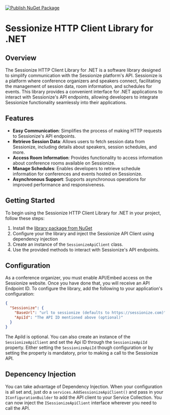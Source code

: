 [![Publish NuGet Package](https://github.com/nikneem/sessionize-api-client/actions/workflows/main.yml/badge.svg)](https://github.com/nikneem/sessionize-api-client/actions/workflows/main.yml)

# Sessionize HTTP Client Library for .NET

## Overview

The Sessionize HTTP Client Library for .NET is a software library designed to simplify communication with the Sessionize platform's API. Sessionize is a platform where conference organizers and speakers connect, facilitating the management of session data, room information, and schedules for events. This library provides a convenient interface for .NET applications to interact with Sessionize's API endpoints, allowing developers to integrate Sessionize functionality seamlessly into their applications.

## Features

- **Easy Communication**: Simplifies the process of making HTTP requests to Sessionize's API endpoints.
- **Retrieve Session Data**: Allows users to fetch session data from Sessionize, including details about speakers, session schedules, and more.
- **Access Room Information**: Provides functionality to access information about conference rooms available on Sessionize.
- **Manage Schedules**: Enables developers to retrieve schedule information for conferences and events hosted on Sessionize.
- **Asynchronous Support**: Supports asynchronous operations for improved performance and responsiveness.

## Getting Started

To begin using the Sessionize HTTP Client Library for .NET in your project, follow these steps:

1. Install the [library package from NuGet](https://www.nuget.org/packages/Sessionize.Api.Client/)
2. Configure your the library and inject the Sessionize API Client using dependency injection
3. Create an instance of the `SessionizeApiClient` class.
4. Use the provided methods to interact with Sessionize's API endpoints.

## Configuration

As a conference organizer, you must enable API/Embed access on the Sessionize website. Once you have done that, you will receive an API Endpoint ID. To configure the library, add the following to your application's configuration:

```json
{
  "Sessionize": {
    "BaseUrl": "url to sessionize (defaults to https://sessionize.com)",
    "ApiId": "The API ID mentioned above (optional)"
  }
}
```

The ApiId is optional. You can also create an instance of the `SessionizeApiClient` and set the Api ID through the `SessionizeApiId` property. Either setting the `SessionizeApiId` though configuration or by setting the property is mandatory, prior to making a call to the Sessionize API.

## Depencency Injection

You can take advantage of Dependency Injection. When your configuration is all set and, just do a `services.AddSessionizeApiClient()` and pass in your `IConfigurationBuilder` to add the API client to your Service Collection. You can now inject the `ISessionizeApiClient` interface wherever you need to call the API.
